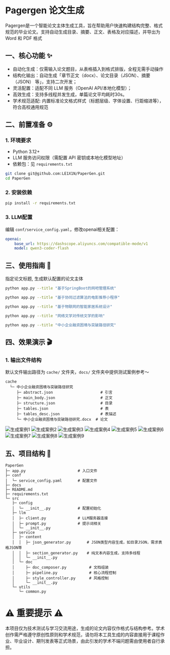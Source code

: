 # Pagergen 论文生成

Pagergen是一个智能论文主体生成工具，旨在帮助用户快速构建结构完整、格式规范的毕业论文。支持自动生成目录、摘要、正文、表格及对应描述，并导出为 Word 和 PDF 格式 


## 一、核心功能 ✨
- 自动化生成：仅需输入论文题目，从表格插入到格式排版，全程无需手动操作
- 结构化输出：自动生成「章节正文（docx）、论文目录（JSON）、摘要（JSON） 等」，支持二次开发；  
- 灵活配置：适配不同 LLM 服务（OpenAI API/本地化模型）；  
- 高效生成：支持多线程并发生成，单篇论文平均耗时30s。
- 学术规范适配: 内置标准论文格式样式（标题层级、字体设置、行距缩进等），符合高校通用规范


## 二、前置准备 ⚙️

### 1. 环境要求
- Python 3.12+  
- LLM 服务访问权限（需配置 API 密钥或本地化模型地址）  
- 依赖包：见 `requirements.txt`

```bash
git clone git@github.com:LE1X1N/PaperGen.git
cd PaperGen
```

### 2. 安装依赖 
```bash
pip install -r requirements.txt
```

### 3. LLM配置
编辑 `conf/service_config.yaml`，修改openai相关配置：

```yaml
openai:
    base_url: https://dashscope.aliyuncs.com/compatible-mode/v1 
    model: qwen3-coder-flash
```


## 三、使用指南 📑

指定论文标题, 生成默认配置的论文主体

```bash
python app.py --title "基于SpringBoot的网吧管理系统"
```

```bash
python app.py --title "基于协同过滤算法的电影推荐小程序"
```

```bash
python app.py --title "基于物联网的智能家居系统设计"
```

```bash
python app.py --title "网络文学对传统文学的影响"
```

```bash
python app.py --title "中小企业融资困境与突破路径研究"
```


## 四、效果演示 🎬

### 1. 输出文件结构

默认文件输出路径为 `cache/` 文件夹，`docs/` 文件夹中提供测试案例参考～

``` plaintext
cache
  └─ 中小企业融资困境与突破路径研究
     ├─ abstract.json                     # 引言
     ├─ main_body.json                    # 正文
     ├─ structure.json                    # 目录 
     ├─ tables.json                       # 表
     ├─ tables_desc.json                  # 表描述
     └─ 中小企业融资困境与突破路径研究.docx  # 论文
```

![生成案例1](imgs/img-1.png)
![生成案例2](imgs/img-2.png)
![生成案例3](imgs/img-3.png)
![生成案例4](imgs/img-4.png)
![生成案例5](imgs/img-5.png)
![生成案例6](imgs/img-6.png)
![生成案例7](imgs/img-7.png)
![生成案例8](imgs/img-8.png)
![生成案例9](imgs/img-9.png)


## 五、项目结构 🌳

```
PaperGen
├─ app.py                       # 入口文件
├─ conf 
│  └─ service_config.yaml       # 配置文件
├─ docs
├─ README.md
├─ requirements.txt
└─ src
   ├─ config
   │  └─ __init__.py            # 配置初始化
   ├─ llm
   │  ├─ client.py              # LLM服务器连接
   │  ├─ prompt.py              # 提示词相关
   │  └─ __init__.py
   ├─ service
   │  ├─ content
   │  │  ├─ json_generator.py       # JSON类型内容生成，如目录JSON，需求表格JSON等
   │  │  ├─ section_generator.py    # 纯文本内容生成，支持多线程
   │  │  └─ __init__.py
   │  └─ doc
   │     ├─ doc_composer.py          # 文档组装
   │     ├─ pipeline.py              # 核心流程控制
   │     ├─ style_controller.py      # 风格控制
   │     └─ __init__.py
   └─ utils
      └─ common.py
```

# ⚠️ 重要提示 ⚠️

本项目仅为技术测试与学习交流用途，生成的论文内容仅作格式与结构参考。学术创作需严格遵守原创性原则和学术规范，请勿将本工具生成的内容直接用于课程作业、毕业设计、期刊发表等正式场景，由此引发的学术不端问题需由使用者自行承担。